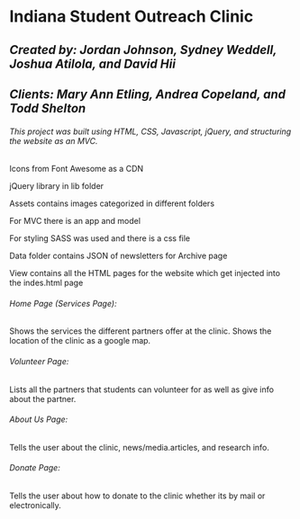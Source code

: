 # **Indiana Student Outreach Clinic**

## ***Created by: Jordan Johnson, Sydney Weddell, Joshua Atilola, and David Hii***

## ***Clients: Mary Ann Etling, Andrea Copeland, and Todd Shelton***

###### This project was built using HTML, CSS, Javascript, jQuery, and structuring the website as an MVC.
Icons from Font Awesome as a CDN

jQuery library in lib folder

Assets contains images categorized in different folders

For MVC there is an app and model

For styling SASS was used and there is a css file

Data folder contains JSON of newsletters for Archive page

View contains all the HTML pages for the website which get injected into the indes.html page

###### Home Page (Services Page):
Shows the services the different partners offer at the clinic.
Shows the location of the clinic as a google map.

###### Volunteer Page:
Lists all the partners that students can volunteer for as well as give info about the partner.

###### About Us Page:
Tells the user about the clinic, news/media.articles, and research info.

###### Donate Page:
Tells the user about how to donate to the clinic whether its by mail or electronically.
